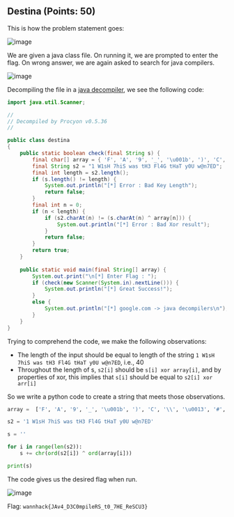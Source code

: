 ## Destina (Points: 50)

This is how the problem statement goes:

![image](https://user-images.githubusercontent.com/98008131/164890067-8825fec3-4a04-43b6-855a-dc09d83c00f9.png)

We are given a java class file. On running it, we are prompted to enter the flag. On wrong answer, we are again asked to search for java compilers.

![image](https://user-images.githubusercontent.com/98008131/164890114-c3ac5727-faa9-4ca5-a0c5-57cd8f49bd36.png)

Decompiling the file in a [java decompiler](http://www.javadecompilers.com/), we see the following code:

```java
import java.util.Scanner;

// 
// Decompiled by Procyon v0.5.36
// 

public class destina
{
    public static boolean check(final String s) {
        final char[] array = { 'F', 'A', '9', '_', '\u001b', ')', 'C', '\\', '\u0013', '#', '\u0012', 'V', 'C', '>', '7', '\u0013', '7', 'x', '^', 'P', '/', '\0', 'Q', '\u0015', 's', '+', '<', 'Q', '\u000b', '\u0017', '1', 'u', '\n', 'r', '\u0012', '\u0013', '-', 'b', 'v', '9' };
        final String s2 = "1 W1sH 7hiS was tH3 Fl4G tHaT y0U w@n7ED";
        final int length = s2.length();
        if (s.length() != length) {
            System.out.println("[*] Error : Bad Key Length");
            return false;
        }
        final int n = 0;
        if (n < length) {
            if (s2.charAt(n) != (s.charAt(n) ^ array[n])) {
                System.out.println("[*] Error : Bad Xor result");
            }
            return false;
        }
        return true;
    }
    
    public static void main(final String[] array) {
        System.out.print("\n[*] Enter Flag : ");
        if (check(new Scanner(System.in).nextLine())) {
            System.out.println("[*] Great Success!");
        }
        else {
            System.out.println("[*] google.com -> java decompilers\n");
        }
    }
}
```

Trying to comprehend the code, we make the following observations:

  - The length of the input should be equal to length of the string `1 W1sH 7hiS was tH3 Fl4G tHaT y0U w@n7ED`, i.e., 40
  - Throughout the length of s, `s2[i]` should be `s[i] xor array[i]`, and by properties of xor, this implies that `s[i]` should be equal to `s2[i] xor arr[i]`

So we write a python code to create a string that meets those observations.

```python
array =  ['F', 'A', '9', '_', '\u001b', ')', 'C', '\\', '\u0013', '#', '\u0012', 'V', 'C', '>', '7', '\u0013', '7', 'x', '^', 'P', '/', '\0', 'Q', '\u0015', 's', '+', '<', 'Q', '\u000b', '\u0017', '1', 'u', '\n', 'r', '\u0012', '\u0013', '-', 'b', 'v', '9']

s2 = '1 W1sH 7hiS was tH3 Fl4G tHaT y0U w@n7ED'

s = ''

for i in range(len(s2)):
	s += chr(ord(s2[i]) ^ ord(array[i]))

print(s)
```

The code gives us the desired flag when run.

![image](https://user-images.githubusercontent.com/98008131/164890640-c0714c7d-3475-43ac-aa8a-bec429e8f246.png)

Flag: `wannhack{JAv4_D3C0mpileRS_t0_7HE_ReSCU3}`
